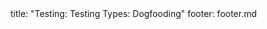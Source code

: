 <frontmatter>
title: "Testing: Testing Types: Dogfooding"
footer: footer.md
</frontmatter>

<include src="navbar.md" boilerplate />

<include src="container-inPage-asFlat.md" boilerplate />